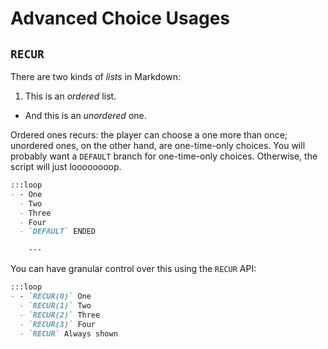 # Advanced Choice Usages

## `RECUR`

There are two kinds of *lists* in Markdown:

1. This is an *ordered* list.

- And this is an *unordered* one.

Ordered ones recurs: the player can choose a one more than once;
unordered ones, on the other hand, are one-time-only choices.
You will probably want a `DEFAULT` branch for one-time-only choices.
Otherwise, the script will just loooooooop. 

<md-example>

```markdown
:::loop
- - One
  - Two
  - Three
  - Four
  - `DEFAULT` ENDED

    ---
```

</md-example>

You can have granular control over this using the `RECUR` API:

<md-example>

```markdown
:::loop
- - `RECUR(0)` One
  - `RECUR(1)` Two
  - `RECUR(2)` Three
  - `RECUR(3)` Four
  - `RECUR` Always shown
```

</md-example>
